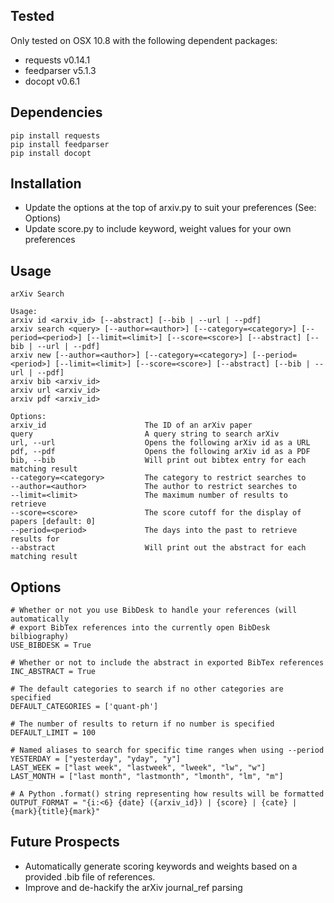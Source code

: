 ## Tested ##

Only tested on OSX 10.8 with the following dependent packages:

* requests v0.14.1
* feedparser v5.1.3
* docopt v0.6.1

## Dependencies ##

    pip install requests
    pip install feedparser
    pip install docopt

## Installation ##

* Update the options at the top of arxiv.py to suit your preferences (See: Options)
* Update score.py to include keyword, weight values for your own preferences

## Usage ##

    arXiv Search

    Usage:
    arxiv id <arxiv_id> [--abstract] [--bib | --url | --pdf]
    arxiv search <query> [--author=<author>] [--category=<category>] [--period=<period>] [--limit=<limit>] [--score=<score>] [--abstract] [--bib | --url | --pdf]
    arxiv new [--author=<author>] [--category=<category>] [--period=<period>] [--limit=<limit>] [--score=<score>] [--abstract] [--bib | --url | --pdf]
    arxiv bib <arxiv_id>
    arxiv url <arxiv_id>
    arxiv pdf <arxiv_id>

    Options:
    arxiv_id                      The ID of an arXiv paper 
    query                         A query string to search arXiv
    url, --url                    Opens the following arXiv id as a URL
    pdf, --pdf                    Opens the following arXiv id as a PDF
    bib, --bib                    Will print out bibtex entry for each matching result
    --category=<category>         The category to restrict searches to
    --author=<author>             The author to restrict searches to
    --limit=<limit>               The maximum number of results to retrieve
    --score=<score>               The score cutoff for the display of papers [default: 0]
    --period=<period>             The days into the past to retrieve results for 
    --abstract                    Will print out the abstract for each matching result

## Options ##

    # Whether or not you use BibDesk to handle your references (will automatically
    # export BibTex references into the currently open BibDesk bilbiography)
    USE_BIBDESK = True

    # Whether or not to include the abstract in exported BibTex references
    INC_ABSTRACT = True

    # The default categories to search if no other categories are specified
    DEFAULT_CATEGORIES = ['quant-ph']

    # The number of results to return if no number is specified
    DEFAULT_LIMIT = 100

    # Named aliases to search for specific time ranges when using --period
    YESTERDAY = ["yesterday", "yday", "y"]
    LAST_WEEK = ["last week", "lastweek", "lweek", "lw", "w"]
    LAST_MONTH = ["last month", "lastmonth", "lmonth", "lm", "m"]

    # A Python .format() string representing how results will be formatted
    OUTPUT_FORMAT = "{i:<6} {date} ({arxiv_id}) | {score} | {cate} | {mark}{title}{mark}"

## Future Prospects ## 

* Automatically generate scoring keywords and weights based on a provided .bib file of references. 
* Improve and de-hackify the arXiv journal_ref parsing
